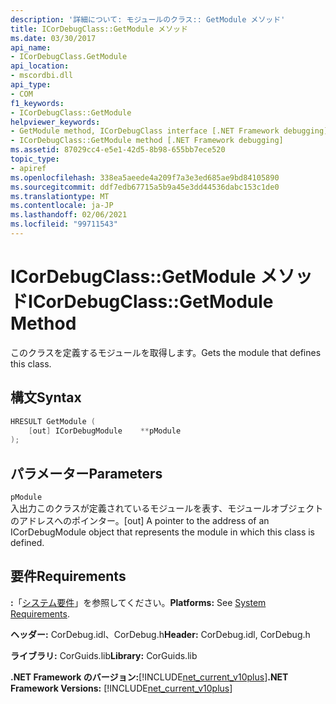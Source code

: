 ```yaml
---
description: '詳細について: モジュールのクラス:: GetModule メソッド'
title: ICorDebugClass::GetModule メソッド
ms.date: 03/30/2017
api_name:
- ICorDebugClass.GetModule
api_location:
- mscordbi.dll
api_type:
- COM
f1_keywords:
- ICorDebugClass::GetModule
helpviewer_keywords:
- GetModule method, ICorDebugClass interface [.NET Framework debugging]
- ICorDebugClass::GetModule method [.NET Framework debugging]
ms.assetid: 87029cc4-e5e1-42d5-8b98-655bb7ece520
topic_type:
- apiref
ms.openlocfilehash: 338ea5aeede4a209f7a3e3ed685ae9bd84105890
ms.sourcegitcommit: ddf7edb67715a5b9a45e3dd44536dabc153c1de0
ms.translationtype: MT
ms.contentlocale: ja-JP
ms.lasthandoff: 02/06/2021
ms.locfileid: "99711543"
---
```

# <a name="icordebugclassgetmodule-method"></a><span data-ttu-id="7495a-103">ICorDebugClass::GetModule メソッド</span><span class="sxs-lookup"><span data-stu-id="7495a-103">ICorDebugClass::GetModule Method</span></span>

<span data-ttu-id="7495a-104">このクラスを定義するモジュールを取得します。</span><span class="sxs-lookup"><span data-stu-id="7495a-104">Gets the module that defines this class.</span></span>  
  
## <a name="syntax"></a><span data-ttu-id="7495a-105">構文</span><span class="sxs-lookup"><span data-stu-id="7495a-105">Syntax</span></span>  
  
```cpp  
HRESULT GetModule (  
    [out] ICorDebugModule    **pModule  
);  
```  
  
## <a name="parameters"></a><span data-ttu-id="7495a-106">パラメーター</span><span class="sxs-lookup"><span data-stu-id="7495a-106">Parameters</span></span>  

 `pModule`  
 <span data-ttu-id="7495a-107">入出力このクラスが定義されているモジュールを表す、モジュールオブジェクトのアドレスへのポインター。</span><span class="sxs-lookup"><span data-stu-id="7495a-107">[out] A pointer to the address of an ICorDebugModule object that represents the module in which this class is defined.</span></span>  
  
## <a name="requirements"></a><span data-ttu-id="7495a-108">要件</span><span class="sxs-lookup"><span data-stu-id="7495a-108">Requirements</span></span>  

 <span data-ttu-id="7495a-109">**:**「[システム要件](../../get-started/system-requirements.md)」を参照してください。</span><span class="sxs-lookup"><span data-stu-id="7495a-109">**Platforms:** See [System Requirements](../../get-started/system-requirements.md).</span></span>  
  
 <span data-ttu-id="7495a-110">**ヘッダー:** CorDebug.idl、CorDebug.h</span><span class="sxs-lookup"><span data-stu-id="7495a-110">**Header:** CorDebug.idl, CorDebug.h</span></span>  
  
 <span data-ttu-id="7495a-111">**ライブラリ:** CorGuids.lib</span><span class="sxs-lookup"><span data-stu-id="7495a-111">**Library:** CorGuids.lib</span></span>  
  
 <span data-ttu-id="7495a-112">**.NET Framework のバージョン:**[!INCLUDE[net_current_v10plus](../../../../includes/net-current-v10plus-md.md)]</span><span class="sxs-lookup"><span data-stu-id="7495a-112">**.NET Framework Versions:** [!INCLUDE[net_current_v10plus](../../../../includes/net-current-v10plus-md.md)]</span></span>
